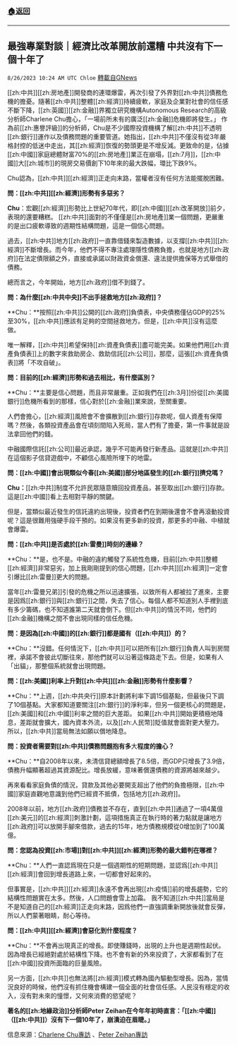 ###  [:house:返回](README.md)
---


## 最強專業對談｜經濟比改革開放前還糟  中共沒有下一個十年了
`8/26/2023 10:24 AM UTC Chloe` [轉載自GNews](https://gnews.org/articles/1601510)



  
[[zh:中共]][[zh:房地產]]開發商的連環爆雷，再次引發了外界對[[zh:中共]]債務危機的擔憂。隨著[[zh:中共]]整體[[zh:經濟]]持續疲軟，家庭及企業對社會的信任感不斷下降，[[zh:英國]][[zh:金融]]界獨立研究機構Autonomous Research的高級分析師Charlene Chu擔心，「一場前所未有的廣泛[[zh:金融]]危機即將發生。」
作為前[[zh:惠譽評級]]的分析師，Chu是不少國際投資機構了解[[zh:中共]]不透明[[zh:銀行]]運作以及債務問題的重要管道。她指出，[[zh:中共]]不僅沒有從3年嚴格封控的低迷中走出，其[[zh:經濟]]恢復的勢頭更是不增反減。更致命的是，佔據[[zh:中國]]家庭總體財富70%的[[zh:房地產]]業正在崩塌，[[zh:7月]]，[[zh:中國]]大[[zh:城市]]的現房交易價創下10年來的最大跌幅，環比下跌9%。

  

Chu認為，[[zh:中共]][[zh:經濟]]正走向末路，當權者沒有任何方法能擺脫困難。

  

**問：[[zh:中共]][[zh:經濟]]形勢有多惡劣？**

**Chu**：宏觀[[zh:經濟]]形勢比上世紀70年代，即[[zh:中國]][[zh:改革開放]]前夕，表現的還要糟糕。 [[zh:中共]]面對的不僅僅是[[zh:房地產]]業一個問題，更嚴重的是出口疲軟導致的週期性結構問題，這是一個信心問題。

  

過去，[[zh:中共]]地方[[zh:政府]]一直靠借錢來製造數據，以支撐[[zh:中共]][[zh:經濟]]不斷增長。而今年，他們不得不專注處理隱性債務負擔，也就是地方[[zh:政府]]在法定債限額之外，直接或承諾以財政資金償還、違法提供擔保等方式舉借的債務。

  

總而言之，今年開始，地方[[zh:政府]]借不到錢了。

  

**問：為什麼[[zh:中共中央]]不出手拯救地方[[zh:政府]]？**

**Chu：**按照[[zh:中共]]公開的[[zh:政府]]負債表，中央債務僅佔GDP的25%至30%，[[zh:中共]]應該有足夠的空間拯救地方。但是，[[zh:中共]]沒有這麼做。

  

唯一解釋，[[zh:中共]]希望保持[[zh:資產負債表]]盡可能完美。如果他們用[[zh:資產負債表]]上的數字來救助房企、救助信託[[zh:公司]]，那麼，這張[[zh:資產負債表]]將「不攻自破」。

  

**問：目前的[[zh:經濟]]形勢和過去相比，有什麼區別？**

**Chu：**主要是信心問題，而且非常嚴重。正如我們在[[zh:3月]]份從[[zh:美國銀行]]危機所看到的那樣，信心對於[[zh:金融]]業來說，至關重要。

  

人們會擔心，[[zh:經濟]]風險會不會擴散到[[zh:銀行]]存款呢，個人資產有保障嗎？然後，各類投資產品會在頃刻間陷入死局，當人們有了擔憂，第一件事就是設法拿回他們的錢。

  

中融國際信託[[zh:公司]]最近承認，幾乎不可能再發行新產品。這就是[[zh:中共]]在這個影子信貸遊戲中，不顧信心風險所埋下的地雷。

  

**問：[[zh:中國]]會出現類似今春[[zh:美國]]部分地區發生的[[zh:銀行]]擠兌嗎？**

**Chu：**[[zh:中共]]制度不允許民眾隨意贖回投資產品，甚至取出[[zh:銀行]]存款。這是[[zh:中國]]看上去相對平靜的關鍵。

  

但是，當類似最近發生的信託違約出現後，投資者們在到期後還會不會再滾動投資呢？這是很難用強硬手段干預的。如果沒有更多新的投資，那更多的中融、中植就會爆雷。

  

  

**問：[[zh:中共]]是否處於[[zh:雷曼]]時刻的邊緣？**

**Chu：**是，也不是。中融的違約觸發了系統性危機，目前[[zh:中共]]整體[[zh:經濟]]非常惡劣，加上我剛剛提到的信心問題，[[zh:中共]][[zh:經濟]]一定會引爆比[[zh:雷曼]]更大的問題。

  

當年[[zh:雷曼兄弟]]引發的危機之所以迅速擴張，以致所有人都被拉了進來，主要是因爲[[zh:銀行]]與[[zh:銀行]]之間，失去了信心。每個人都不知道別人手裡到底有多少籌碼，也不知道誰第二天就會倒下。但[[zh:中共]]的情況不同，他們的[[zh:金融]]機構之間不會出現同樣的信任危機。

  

**問：是因為[[zh:中國]]的[[zh:銀行]]都是國有（[[zh:中共]]）的？**

**Chu：**沒錯。任何情況下，[[zh:中共]]可以把所有[[zh:銀行]]負責人叫到房間裡，承諾不會彼此切斷往來，那他們就可以沿著這條路走下去。但是，如果有人「出貓」，那整個系統就會出現問題。

  

**問：[[zh:美國]]利率上升對[[zh:中共]][[zh:金融]]形勢有什麼影響？**

**Chu：**上週，[[zh:中共央行]]原本計劃將利率下調15個基點，但最後只下調了10個基點。大家都知道要關注[[zh:銀行]]的淨利率，但另一個更核心的問題是，[[zh:美國]]和[[zh:中國]]利率之間的巨大差距。 如果[[zh:中共]]開始更積極地降息，差距就會擴大，國內資本外流，以及[[zh:人民幣]]貶值就會面對更大壓力。 所以，[[zh:中共]]當局無法如願以償地降息。

  

**問：投資者需要對[[zh:中共]]債務問題抱有多**大**程度的擔心？**

  

**Chu：**自2008年以來，未清信貸總額增長了8.5倍，而GDP只增長了3.9倍，債務升幅顯著超過其資源配比。增長放緩，意味著償還債務的資源將越來越少。

  

再來看看家庭負債的情況，貸款及其他必要開支超出了他們的負擔極限，[[zh:中國]]家庭直觀地意識到他們已經資不抵債，包括地方[[zh:政府]]。

  

2008年以前，地方[[zh:政府]]債務並不存在，直到[[zh:中共]]通過了一項4萬億[[zh:美元]]的[[zh:經濟]]刺激計劃，這項措施真正在執行時的著力點就是讓地方[[zh:政府]]可以放開手腳來借款，過去的15年，地方債務規模從0增加到了100萬億。

  

**問：您認為投資[[zh:市場]]對[[zh:中共]][[zh:經濟]]形勢的最大錯判在哪裡？**

**Chu：**人們一直認爲現在只是一個週期性的短期問題，並認爲[[zh:中共]][[zh:經濟]]會回到增長道路上來，一切都會好起來的。

  

但事實是，[[zh:中共]][[zh:經濟]]永遠不會再出現[[zh:疫情]]前的增長趨勢，它的結構性問題實在太多。然後，人口問題會雪上加霜。 我不知道[[zh:中共]]當局是不是知道自己的[[zh:經濟]]正走向末路，因爲他們一直強調重新開放後就會反彈，所以人們蒙著眼睛，耐心等待。

  

**問：[[zh:中共]][[zh:經濟]]會惡化到什麼程度？**

**Chu：**不會再出現真正的增長。即使賺錢時，出現的上升也是週期性起伏。因為增長已經絕對處於結構性下降。也不會有新的外來投資了，大家都看到了在[[zh:中國]]投資所面臨的巨量風險。

  

另一方面，[[zh:中共]]也無法將[[zh:經濟]]模式轉為國內驅動型增長。因為，當情況良好的時候，他們沒有抓住機會構建一個全面的社會信任感。人民沒有穩定的收入，沒有對未來的憧憬，又何來消費的慾望呢？

  

**著名的[[zh:地緣政治]]分析師****Peter Zeihan****在今年年初時直言：「[[zh:中國]]（[[zh:中共]]）沒有下一個****10****年了，崩潰迫在眉睫。」**


信息來源：[Charlene Chu專訪](https://finance.yahoo.com/video/autonomous-researchs-chu-debt-crisis-031928015.html)  、[Peter Zeihan專訪](https://www.youtube.com/watch?v=ED_yPDdqG5Y)


